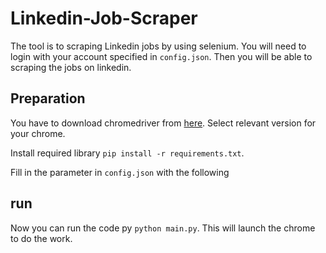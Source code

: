 # Linkedin-Job-Scraper

The tool is to scraping Linkedin jobs by using selenium. You will need to login with your account specified in `config.json`. Then you will be able to scraping the jobs on linkedin.

## Preparation

You have to download chromedriver from [here](https://sites.google.com/a/chromium.org/chromedriver/home). Select relevant version for your chrome.

Install required library `pip install -r requirements.txt`.

Fill in the parameter in `config.json` with the following

## run

Now you can run the code py `python main.py`. This will launch the chrome to do the work.